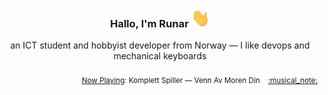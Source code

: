 <h3 align="center">Hallo, I'm Runar <img src="./assets/wave.gif" width="30px" height="30px"></h3>

<div align="center">an ICT student and hobbyist developer from Norway — I like devops and mechanical keyboards</div>

<br/>
<div align="right"><sub>
  <a href="https://www.last.fm/user/runarsf">Now Playing</a>: Komplett Spiller &mdash; Venn Av Moren Din &nbsp;&nbsp; <a href="https:&#x2F;&#x2F;www.last.fm&#x2F;music&#x2F;Komplett+Spiller&#x2F;_&#x2F;Venn+Av+Moren+Din">:musical_note:</a>
</sub></div>

